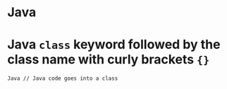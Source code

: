 # Java
# Java `class` keyword followed by the class name with curly brackets `{}`
` Java // Java code goes into a class `


